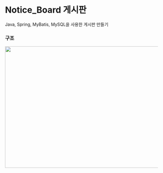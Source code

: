 # Notice_Board 게시판
Java, Spring, MyBatis, MySQL을 사용한 게시판 만들기

### 구조
<img src="https://user-images.githubusercontent.com/87750521/127036982-6b200590-59b1-449c-98ac-a6f2321cedb7.png" width="600" height="400">
